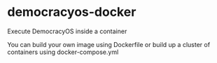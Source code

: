 # democracyos-docker
Execute DemocracyOS inside a container

You can build your own image using Dockerfile or build up a cluster of containers using docker-compose.yml
